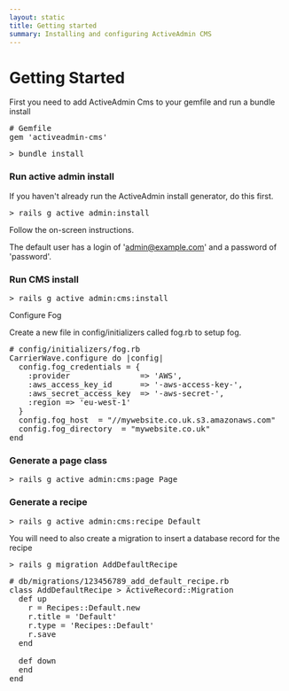 ```yaml
---
layout: static
title: Getting started
summary: Installing and configuring ActiveAdmin CMS 
---
```

# Getting Started

First you need to add ActiveAdmin Cms to your gemfile and run a bundle install

<pre class="brush: ruby; gutter: false">
# Gemfile
gem 'activeadmin-cms'
</pre>

<pre class="brush: bash; gutter: false">
> bundle install
</pre>

### Run active admin install

If you haven't already run the ActiveAdmin install generator, do this first.

<pre class="brush: bash; gutter: false">
> rails g active_admin:install
</pre>

Follow the on-screen instructions.

The default user has a login of 'admin@example.com' and a password of 'password'.

### Run CMS install

<pre class="brush: bash; gutter: false">
> rails g active_admin:cms:install
</pre>
Configure Fog

Create a new file in config/initializers called fog.rb to setup fog.

<pre class="brush: ruby; gutter: false">
# config/initializers/fog.rb
CarrierWave.configure do |config|
  config.fog_credentials = {
    :provider               => 'AWS',
    :aws_access_key_id      => '-aws-access-key-',
    :aws_secret_access_key  => '-aws-secret-',
    :region => 'eu-west-1'
  }
  config.fog_host  = "//mywebsite.co.uk.s3.amazonaws.com"
  config.fog_directory  = "mywebsite.co.uk"
end
</pre>

### Generate a page class

<pre class="brush: bash; gutter: false">
> rails g active_admin:cms:page Page
</pre>

### Generate a recipe

<pre class="brush: bash; gutter: false">
> rails g active_admin:cms:recipe Default
</pre>

You will need to also create a migration to insert a database record for the recipe

<pre class="brush: bash; gutter: false">
> rails g migration AddDefaultRecipe
</pre>

<pre class="brush: ruby; gutter: false">
# db/migrations/123456789_add_default_recipe.rb
class AddDefaultRecipe &gt; ActiveRecord::Migration
  def up
    r = Recipes::Default.new
    r.title = 'Default'
    r.type = 'Recipes::Default'
    r.save
  end

  def down
  end
end
</pre>